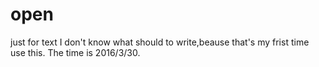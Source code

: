 # open
just for text
I don't know what should to write,beause that's my frist time use this.
The time is 2016/3/30.
